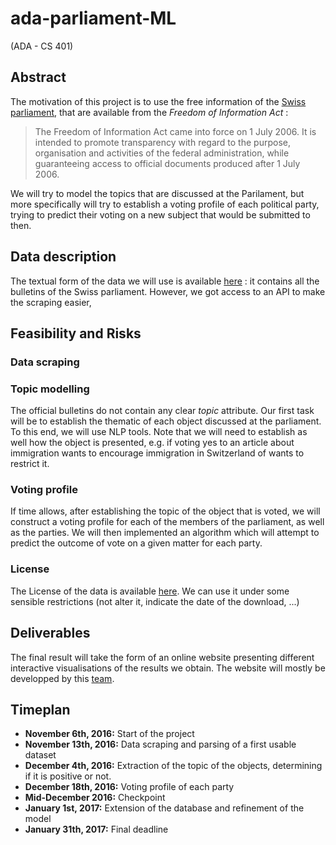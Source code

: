# ada-parliament-ML
(ADA - CS 401)

## Abstract
The motivation of this project is to use the free information of the [Swiss parliament](https://www.parlament.ch/en/services/freedom-of-information-act), that are available from the *Freedom of Information Act* :

> The Freedom of Information Act came into force on 1 July 2006. It is intended to promote transparency with regard to the 
> purpose, organisation and activities of the federal administration, while guaranteeing access to official documents produced 
> after 1 July 2006. 

We will try to model the topics that are discussed at the Parilament, but more specifically will try to establish a voting profile of each political party, trying to predict their voting on a new subject that would be submitted to then.

## Data description
The textual form of the data we will use is available [here](https://www.parlament.ch/en/ratsbetrieb/suche-amtliches-bulletin) : it contains all the bulletins of the Swiss parliament. However, we got access to an API to make the scraping easier, 
## Feasibility and Risks
### Data scraping
### Topic modelling 
The official bulletins do not contain any clear *topic* attribute. Our first task will be to establish the thematic of each object discussed at the parliament. To this end, we will use NLP tools. Note that we will need to establish as well how the object is presented, e.g. if voting yes to an article about immigration wants to encourage immigration in Switzerland of wants to restrict it. 
### Voting profile
If time allows, after establishing the topic of the object that is voted, we will construct a voting profile for each of the members of the parliament, as well as the parties. We will then implemented an algorithm which will attempt to predict the outcome of vote on a given matter for each party.

### License
The License of the data is available [here](https://www.parlament.ch/en/services/open-data-webservices). We can use it under some sensible restrictions (not alter it, indicate the date of the download, ...)
## Deliverables
The final result will take the form of an online website presenting different interactive visualisations of the results we obtain. The website will mostly be developped by this [team](https://github.com/jmuth/parliament-viz.ch/blob/master/README.md). 

## Timeplan
- **November 6th, 2016:** Start of the project
- **November 13th, 2016:** Data scraping and parsing of a first usable dataset
- **December 4th, 2016:** Extraction of the topic of the objects, determining if it is positive or not. 
- **December 18th, 2016:** Voting profile of each party
- **Mid-December 2016:** Checkpoint
- **January 1st, 2017:** Extension of the database and refinement of the model
- **January 31th, 2017:** Final deadline
